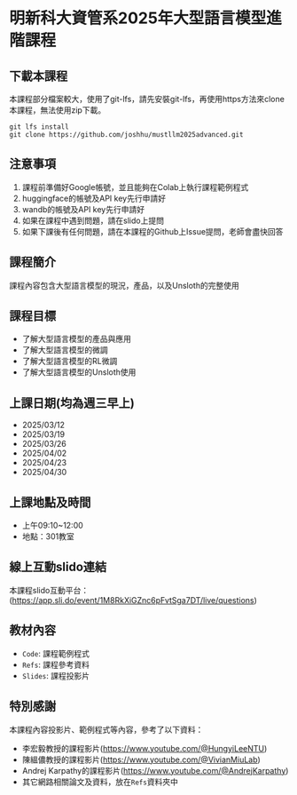 # 明新科大資管系2025年大型語言模型進階課程

## 下載本課程
本課程部分檔案較大，使用了git-lfs，請先安裝git-lfs，再使用https方法來clone本課程，無法使用zip下載。
```bash=
git lfs install
git clone https://github.com/joshhu/mustllm2025advanced.git
```
## 注意事項
1. 課程前準備好Google帳號，並且能夠在Colab上執行課程範例程式
2. huggingface的帳號及API key先行申請好
3. wandb的帳號及API key先行申請好
4. 如果在課程中遇到問題，請在slido上提問
5. 如果下課後有任何問題，請在本課程的Github上Issue提問，老師會盡快回答

## 課程簡介
課程內容包含大型語言模型的現況，產品，以及Unsloth的完整使用

## 課程目標
- 了解大型語言模型的產品與應用
- 了解大型語言模型的微調
- 了解大型語言模型的RL微調
- 了解大型語言模型的Unsloth使用


## 上課日期(均為週三早上)
- 2025/03/12
- 2025/03/19
- 2025/03/26
- 2025/04/02
- 2025/04/23
- 2025/04/30


## 上課地點及時間
- 上午09:10~12:00
- 地點：301教室

## 線上互動slido連結
 本課程slido互動平台：(https://app.sli.do/event/1M8RkXiGZnc6pFvtSga7DT/live/questions)
 
## 教材內容
- `Code`: 課程範例程式
- `Refs`: 課程參考資料
- `Slides`: 課程投影片

## 特別感謝
本課程內容投影片、範例程式等內容，參考了以下資料：

- 李宏毅教授的課程影片(https://www.youtube.com/@HungyiLeeNTU)
- 陳縕儂教授的課程影片(https://www.youtube.com/@VivianMiuLab)
- Andrej Karpathy的課程影片(https://www.youtube.com/@AndrejKarpathy)
- 其它網路相關論文及資料，放在`Refs`資料夾中
